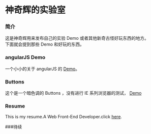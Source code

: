 # 神奇辉的实验室

### 简介
这是神奇辉用来发布自己的实验 Demo 或者其他新奇古怪好玩东西的地方。  
下面就会提到那些 Demo 和好玩的东西。

### angularJS Demo
一个小小的关于 angularJS 的 [Demo](http://shenqihui.github.io/lab/demo/angular)。

### Buttons
这个是一个暗色调的 Buttons ，没有进行 IE 系列浏览器的测试， [Demo](http://shenqihui.github.io/lab/demo/buttons)

### Resume
This is my resume.A Web Front-End Developer.click [here](http://shenqihui.github.io/lab/resume).

###待续
